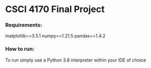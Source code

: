 # CSCI 4170 Final Project

### Requirements:
matplotlib==3.5.1
numpy==1.21.5
pandas==1.4.2

### How to run:
To run simply use a Python 3.8 interpreter within your IDE of choice